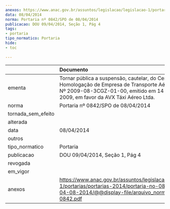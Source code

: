 ```yaml
---
anexos: https://www.anac.gov.br/assuntos/legislacao/legislacao-1/portarias/portarias-2014/portaria-no-0842-spo-de-04-08-2014/@@display-file/arquivo_norma/PA2014-0842.pdf
data: 08/04/2014
norma: Portaria nº 0842/SPO de 08/04/2014
publicacao: DOU 09/04/2014, Seção 1, Pág 4
tags:
- portaria
tipo_normatico: Portaria
hide: 
- toc 
 
---
```


|                    | Documento                                                                                                                                                                                           |
|:-------------------|:----------------------------------------------------------------------------------------------------------------------------------------------------------------------------------------------------|
| ementa             | Tornar pública a suspensão, cautelar, do Certificado de Homologação de Empresa de Transporte Aéreo (CHETA) Nº 2009-08-3CGZ-01-00, emitido em 14 de agosto de 2009, em favor da AVX Táxi Aéreo Ltda. |
| norma              | Portaria nº 0842/SPO de 08/04/2014                                                                                                                                                                  |
| tornada_sem_efeito |                                                                                                                                                                                                     |
| alterada           |                                                                                                                                                                                                     |
| data               | 08/04/2014                                                                                                                                                                                          |
| outros             |                                                                                                                                                                                                     |
| tipo_normatico     | Portaria                                                                                                                                                                                            |
| publicacao         | DOU 09/04/2014, Seção 1, Pág 4                                                                                                                                                                      |
| revogada           |                                                                                                                                                                                                     |
| em_vigor           |                                                                                                                                                                                                     |
| anexos             | https://www.anac.gov.br/assuntos/legislacao/legislacao-1/portarias/portarias-2014/portaria-no-0842-spo-de-04-08-2014/@@display-file/arquivo_norma/PA2014-0842.pdf                                   |